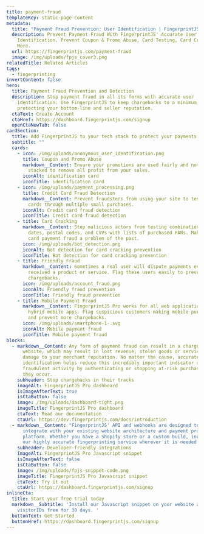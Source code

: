 ```yaml
---
title: payment-fraud
templateKey: static-page-content
metadata:
  title: "Payment Fraud Prevention: User Identification | FingerprintJS"
  description: Prevent Payment Fraud With FingerprintJS' Accurate User
    Identification. Prevent Coupon & Promo Abuse, Card Testing, Card Cracking &
    More.
  url: https://fingerprintjs.com/payment-fraud
  image: /img/uploads/fpjs_cover3.png
relatedTitle: Related Articles
tags:
  - fingerprinting
invertContent: false
hero:
  title: Payment Fraud Prevention and Detection
  description: Stop payment fraud in all its forms with accurate user
    identification. Use FingerprintJS to keep chargebacks to a minimum,
    protecting your bottom-line and seller reputation.
  ctaText: Create Account
  ctaHref: https://dashboard.fingerprintjs.com/signup
  openCtaNewTab: false
cardSection:
  title: Add FingerprintJS to your tech stack to protect your payments
  subtitle: ""
  cards:
    - icon: /img/uploads/anonymous_user_identification.png
      title: Coupon and Promo Abuse
      markdown__Content: Ensure your promotions are used fairly and not repeated or
        stacked to remove all profit from your sales.
      iconAlt: identification card
      iconTitle: identification card
    - icon: /img/uploads/payment_processing.png
      title: Credit Card Fraud Detection
      markdown__Content: Prevent fraudsters from using your site to test stolen credit
        cards through multiple small purchases.
      iconAlt: Credit card fraud detection
      iconTitle: Credit card fraud detection
    - title: Card Cracking
      markdown__Content: Stop malicious actors from testing combinations of expiry
        dates, postal codes, and CVVs with lists of purchased PANs. Make credit
        card payment fraud a problem of the past.
      icon: /img/uploads/bot_detection.png
      iconAlt: Bot detection for card cracking prevention
      iconTitle: Bot detection for card cracking prevention
    - title: Friendly Fraud
      markdown__Content: Sometimes a real user will dispute payments even though they
        received a product or service. Flag these users easily to prevent future
        chargebacks.
      icon: /img/uploads/account_fraud.png
      iconAlt: Friendly fraud prevention
      iconTitle: Friendly fraud prevention
    - title: Mobile Payment Fraud
      markdown__Content: FingerprintJS Pro works for all web applications including
        hybrid mobile apps. Flag suspicious customers making mobile purchases
        and prevent more chargebacks.
      icon: /img/uploads/smartphone-1-.svg
      iconAlt: Mobile payment fraud
      iconTitle: Mobile payment fraud
blocks:
  - markdown__Content: Any form of payment fraud can result in a chargeback for your
      website, which may result in lost revenue, stolen goods or services, and
      damage to your merchant reputation. No matter the cause, accurate user
      identification helps reduce this incredibly important indicator of
      fraudulent activity by authenticating or stopping at-risk purchases before
      they occur.
    subheader: Stop chargebacks in their tracks
    imageAlt: FingerprintJS Pro dashboard
    isImageAfterText: true
    isCtaButton: false
    image: /img/uploads/dashboard-tight.png
    imageTitle: FingerprintJS Pro dashboard
    ctaText: Read our documentation
    ctaUrl: https://dev.fingerprintjs.com/docs/introduction
  - markdown__Content: "FingerprintJS' API and webhooks are designed to easily
      integrate with your existing website architecture and payment processing
      platform. Whether you have a Shopify store or a custom build, incorporate
      our highly accurate fingerprinting service wherever it is needed.   "
    subheader: Developer-friendly integrations
    imageAlt: FingerprintJS Pro Javascript snippet
    isImageAfterText: false
    isCtaButton: false
    image: /img/uploads/fpjs-snippet-code.png
    imageTitle: FingerprintJS Pro Javascript snippet
    ctaText: Try it out
    ctaUrl: https://dashboard.fingerprintjs.com/signup
inlineCta:
  title: Start your free trial today
  markdown__Subtitle: 'Install our Javascript snippet on your website and start collecting
    visitorIDs free for 30 days. '
  buttonText: Get Started
  buttonHref: https://dashboard.fingerprintjs.com/signup
---
```

